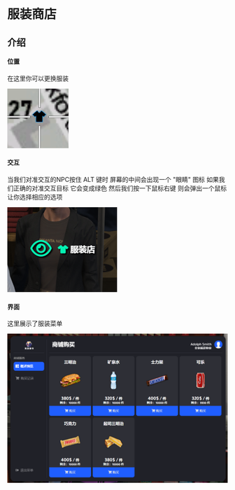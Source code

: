 # 服装商店

## 介绍

#### 位置

在这里你可以更换服装

![](<../.gitbook/assets/image (2) (3).png>)

#### 交互

当我们对准交互的NPC按住 ALT 键时 屏幕的中间会出现一个 "眼睛" 图标 如果我们正确的对准交互目标 它会变成绿色 然后我们按一下鼠标右键 则会弹出一个鼠标 让你选择相应的选项

![](<../.gitbook/assets/image (5).png>)



#### 界面

这里展示了服装菜单

![](<../.gitbook/assets/image (4).png>)
